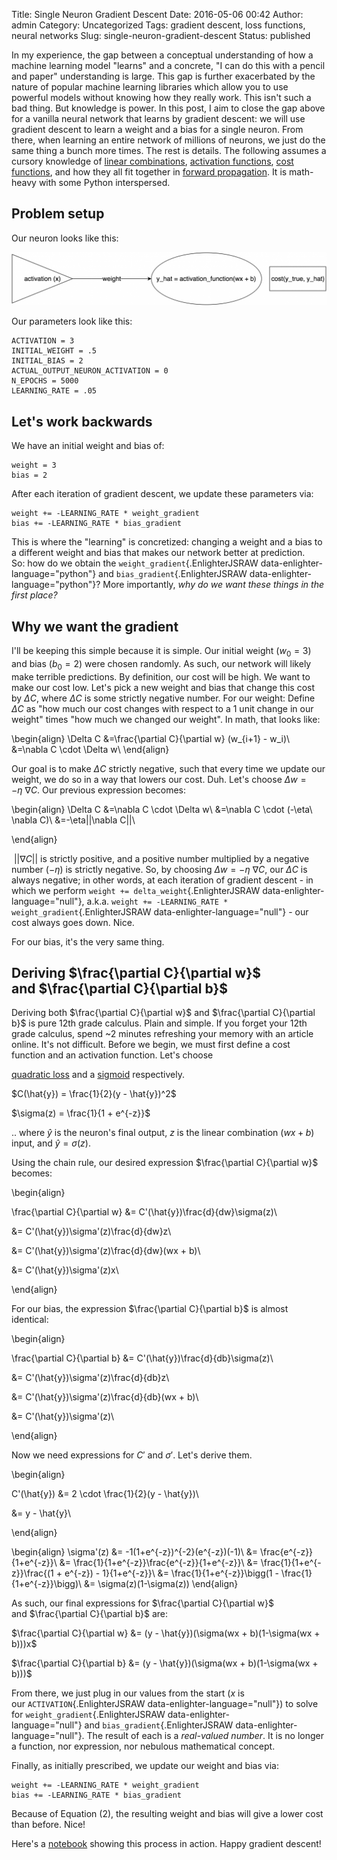 Title: Single Neuron Gradient Descent
Date: 2016-05-06 00:42
Author: admin
Category: Uncategorized
Tags: gradient descent, loss functions, neural networks
Slug: single-neuron-gradient-descent
Status: published

In my experience, the gap between a conceptual understanding of how a
machine learning model "learns" and a concrete, "I can do this with a
pencil and paper" understanding is large. This gap is further
exacerbated by the nature of popular machine learning libraries which
allow you to use powerful models without knowing how they really work.
This isn't such a bad thing. But knowledge is power. In this post, I aim
to close the gap above for a vanilla neural network that learns by
gradient descent: we will use gradient descent to learn a weight and a
bias for a single neuron. From there, when learning an entire network of
millions of neurons, we just do the same thing a bunch more times. The
rest is details. The following assumes a cursory knowledge of [linear
combinations](https://en.wikipedia.org/wiki/Linear_combination),
[activation
functions](https://en.wikipedia.org/wiki/Activation_function), [cost
functions](https://class.coursera.org/ml-005/lecture/6), and how they
all fit together in [forward
propagation](https://www.youtube.com/watch?v=UJwK6jAStmg). It is
math-heavy with some Python interspersed.

Problem setup
-------------

Our neuron looks like this:

![single_neuron_gradient_descent](images/single_neuron_gradient_descent.png)

Our parameters look like this:

``` {.EnlighterJSRAW data-enlighter-language="python"}
ACTIVATION = 3
INITIAL_WEIGHT = .5
INITIAL_BIAS = 2
ACTUAL_OUTPUT_NEURON_ACTIVATION = 0
N_EPOCHS = 5000
LEARNING_RATE = .05
```

Let's work backwards
--------------------

We have an initial weight and bias of:

``` {.EnlighterJSRAW data-enlighter-language="python"}
weight = 3
bias = 2
```

After each iteration of gradient descent, we update these parameters
via:

``` {.EnlighterJSRAW data-enlighter-language="python"}
weight += -LEARNING_RATE * weight_gradient
bias += -LEARNING_RATE * bias_gradient
```

This is where the "learning" is concretized: changing a weight and a
bias to a different weight and bias that makes our network better at
prediction. So: how do we obtain the `weight_gradient`{.EnlighterJSRAW
data-enlighter-language="python"} and `bias_gradient`{.EnlighterJSRAW
data-enlighter-language="python"}? More importantly, *why do we want
these things in the first place?*

Why we want the gradient
------------------------

I'll be keeping this simple because it is simple. Our initial weight
($w_0 = 3$) and bias ($b_0 = 2$) were chosen randomly. As such,
our network will likely make terrible predictions. By definition, our
cost will be high. We want to make our cost low. Let's pick a new weight
and bias that change this cost by $\Delta C$, where $\Delta C$ is
some strictly negative number. For our weight: Define $\Delta C$ as
"how much our cost changes with respect to a 1 unit change in our
weight" times "how much we changed our weight". In math, that looks
like:

\begin{align} \Delta C &=\frac{\partial C}{\partial w} (w_{i+1} -
w_i)\\ &=\nabla C \cdot \Delta w\\ \end{align}

Our goal is to make $\Delta C$ strictly negative, such that every
time we update our weight, we do so in a way that lowers our cost.
Duh. Let's choose $\Delta w = -\eta\ \nabla C$. Our previous
expression becomes:

\begin{align} \Delta C &=\nabla C \cdot \Delta w\\ &=\nabla C
\cdot (-\eta\ \nabla C)\\ &=-\eta||\nabla C||\\

\end{align}

$\ ||\nabla C||$ is strictly positive, and a positive number
multiplied by a negative number ($-\eta$) is strictly negative. So,
by choosing $\Delta w = -\eta\ \nabla C$, our $\Delta C$ is
always negative; in other words, at each iteration of gradient descent -
in which we perform `weight += delta_weight`{.EnlighterJSRAW
data-enlighter-language="null"}, a.k.a.
`weight += -LEARNING_RATE * weight_gradient`{.EnlighterJSRAW
data-enlighter-language="null"} - our cost always goes down. Nice.

For our bias, it's the very same thing.

Deriving $\frac{\partial C}{\partial w}$ and $\frac{\partial C}{\partial b}$
--------------------------------------------------------------------------------------

Deriving both $\frac{\partial C}{\partial w}$
and $\frac{\partial C}{\partial b}$ is pure 12th grade calculus.
Plain and simple. If you forget your 12th grade calculus, spend \~2
minutes refreshing your memory with an article online. It's not
difficult. Before we begin, we must first define a cost function and an
activation function. Let's choose

[quadratic
loss](https://en.wikipedia.org/wiki/Loss_function#Quadratic_loss_function)
and a [sigmoid](https://en.wikipedia.org/wiki/Sigmoid_function)
respectively.

$C(\hat{y}) = \frac{1}{2}(y - \hat{y})^2$

$\sigma(z) = \frac{1}{1 + e^{-z}}$

.. where $\hat{y}$ is the neuron's final output, $z$ is the linear
combination ($wx+b$) input, and $\hat{y} = \sigma(z)$.

Using the chain rule, our desired expression $\frac{\partial
C}{\partial w}$ becomes:

\begin{align}

\frac{\partial C}{\partial w} &=
C'(\hat{y})\frac{d}{dw}\sigma(z)\\

&= C'(\hat{y})\sigma'(z)\frac{d}{dw}z\\

&= C'(\hat{y})\sigma'(z)\frac{d}{dw}(wx + b)\\

&= C'(\hat{y})\sigma'(z)x\\

\end{align}

For our bias, the expression $\frac{\partial C}{\partial b}$ is
almost identical:

\begin{align}

\frac{\partial C}{\partial b} &=
C'(\hat{y})\frac{d}{db}\sigma(z)\\

&= C'(\hat{y})\sigma'(z)\frac{d}{db}z\\

&= C'(\hat{y})\sigma'(z)\frac{d}{db}(wx + b)\\

&= C'(\hat{y})\sigma'(z)\\

\end{align}

Now we need expressions for $C'$ and $\sigma'$. Let's derive them.

\begin{align}

C'(\hat{y}) &= 2 \cdot \frac{1}{2}(y - \hat{y})\\

&= y - \hat{y}\\

\end{align}

\begin{align} \sigma'(z) &= -1(1+e^{-z})^{-2}(e^{-z})(-1)\\ &=
\frac{e^{-z}}{1+e^{-z}}\\ &=
\frac{1}{1+e^{-z}}\frac{e^{-z}}{1+e^{-z}}\\ &=
\frac{1}{1+e^{-z}}\frac{(1 + e^{-z}) - 1}{1+e^{-z}}\\ &=
\frac{1}{1+e^{-z}}\bigg(1 - \frac{1}{1+e^{-z}}\bigg)\\ &=
\sigma(z)(1-\sigma(z)) \end{align}

As such, our final expressions for $\frac{\partial C}{\partial w}$
and $\frac{\partial C}{\partial b}$ are:

$\frac{\partial C}{\partial w} &= (y - \hat{y})(\sigma(wx +
b)(1-\sigma(wx + b)))x$

$\frac{\partial C}{\partial b} &= (y - \hat{y})(\sigma(wx +
b)(1-\sigma(wx + b)))$

From there, we just plug in our values from the start ($x$ is
our `ACTIVATION`{.EnlighterJSRAW data-enlighter-language="null"}) to
solve for `weight_gradient`{.EnlighterJSRAW
data-enlighter-language="null"} and `bias_gradient`{.EnlighterJSRAW
data-enlighter-language="null"}. The result of each is a *real-valued
number*. It is no longer a function, nor expression, nor nebulous
mathematical concept.

Finally, as initially prescribed, we update our weight and bias via:

``` {.EnlighterJSRAW data-enlighter-language="python"}
weight += -LEARNING_RATE * weight_gradient
bias += -LEARNING_RATE * bias_gradient
```

Because of Equation (2), the resulting weight and bias will give a lower
cost than before. Nice!

Here's a
[notebook](http://nbviewer.jupyter.org/github/cavaunpeu/single-neuron-gradient-descent/blob/master/single-neuron-gradient-descent.ipynb)
showing this process in action. Happy gradient descent!
